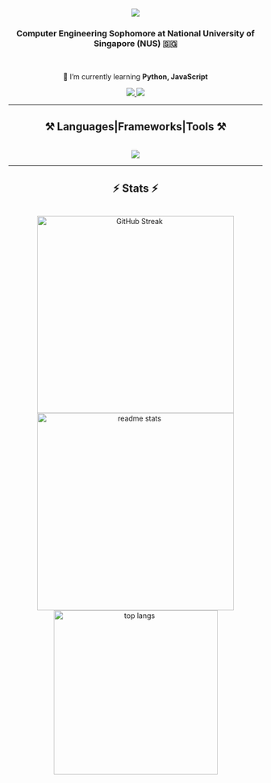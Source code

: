 <!--<img align="right" src="https://visitor-badge.laobi.icu/badge?page_id=ryan1604.ryan1604" />-->

<h1 align="center">
    <img src="https://readme-typing-svg.herokuapp.com/?font=Righteous&size=35&center=true&vCenter=true&width=500&height=70&duration=4000&lines=Hi!+👋+I'm+Ryan!;" />
</h1>

<h3 align="center">Computer Engineering Sophomore at National University of Singapore (NUS) 🇸🇬</h3>

<br/>

<div align="center">
 
 <!--🔭 I’m currently working on **a marketplace**-->
 
 🌱 I’m currently learning **Python, JavaScript**

<!--💬 Ask me about **Node.js, React, Firebase... or anything [here](https://github.com/salesp07/salesp07/issues)**-->

<!--🔥 Fun fact: -->

</div>

<div align="center"> 
  <a href="mailto:ryanchua1604@gmail.com">
    <img src="https://img.shields.io/badge/Gmail-333333?style=for-the-badge&logo=gmail&logoColor=red" />
  </a>
  <a href="https://linkedin.com/in/ryancqw" target="_blank">
    <img src="https://img.shields.io/badge/LinkedIn-0077B5?style=for-the-badge&logo=linkedin&logoColor=white" target="_blank" />
  </a>
  <!--<a href="https://ryan1604.github.io" target="_blank">
     <img src="https://img.shields.io/badge/Portfolio-FF5722?style=for-the-badge&logo=todoist&logoColor=white" target="_blank" /> <!-- sqlite, safari, google-chrome are other good icon options 
  </a>-->
</div>

<hr/>
 
<h2 align="center">⚒️ Languages|Frameworks|Tools ⚒️</h2>
<br/>
<div align="center">
    <img src="https://skillicons.dev/icons?i=c,cpp,css,git,html,java,py" />
</div>

<hr/>
<h2 align="center">⚡ Stats ⚡</h2>
<br>
<div align=center>
  <img width=390 src="https://streak-stats.demolab.com?user=ryan1604&theme=react&border_radius=10" alt="GitHub Streak"/>
  <img width=390 src="https://github-readme-stats.vercel.app/api?username=ryan1604&count_private=true&show_icons=true&theme=react&border_radius=10" alt="readme stats" />
  <br/>
  <img width=325 align="center" src="https://github-readme-stats.vercel.app/api/top-langs/?username=ryan1604&langs_count=10&layout=compact&theme=react&border_radius=10&size_weight=0.5&count_weight=0.5&exclude_repo=github-readme-stats" alt="top langs" />
</div>

